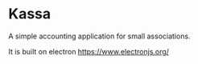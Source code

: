 # Kassa
A simple accounting application for small associations.

It is built on electron https://www.electronjs.org/

